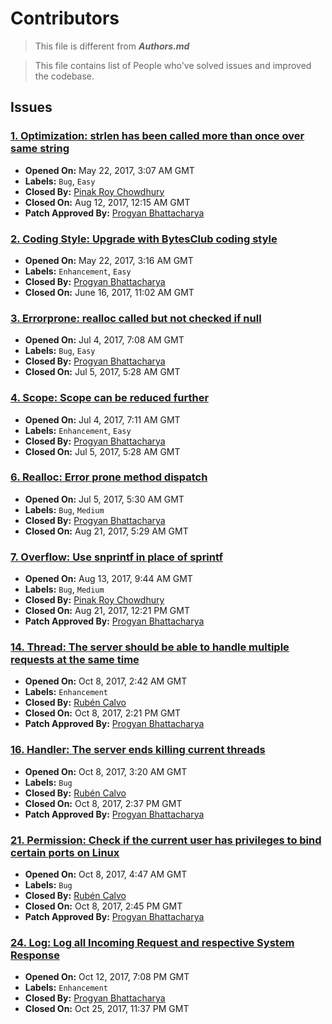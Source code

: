 # Contributors

> This file is different from _**Authors.md**_

> This file contains list of People who've solved issues and improved the codebase.

## Issues

### [1. Optimization: strlen has been called more than once over same string](https://github.com/BytesClub/serverX/issues/1)

* **Opened On:** May 22, 2017, 3:07 AM GMT
* **Labels:** `Bug`, `Easy`
* **Closed By:** [Pinak Roy Chowdhury](https://github.com/Pinak17)
* **Closed On:** Aug 12, 2017, 12:15 AM GMT
* **Patch Approved By:** [Progyan Bhattacharya](https://github.com/Progyan1997)

### [2. Coding Style: Upgrade with BytesClub coding style](https://github.com/BytesClub/serverX/issues/2)

* **Opened On:** May 22, 2017, 3:16 AM GMT
* **Labels:** `Enhancement`, `Easy`
* **Closed By:** [Progyan Bhattacharya](https://github.com/Progyan1997)
* **Closed On:** June 16, 2017, 11:02 AM GMT

### [3. Errorprone: realloc called but not checked if null](https://github.com/BytesClub/serverX/issues/3)

* **Opened On:** Jul 4, 2017, 7:08 AM GMT
* **Labels:** `Bug`, `Easy`
* **Closed By:** [Progyan Bhattacharya](https://github.com/Progyan1997)
* **Closed On:** Jul 5, 2017, 5:28 AM GMT

### [4. Scope: Scope can be reduced further](https://github.com/BytesClub/serverX/issues/4)

* **Opened On:** Jul 4, 2017, 7:11 AM GMT
* **Labels:** `Enhancement`, `Easy`
* **Closed By:** [Progyan Bhattacharya](https://github.com/Progyan1997)
* **Closed On:** Jul 5, 2017, 5:28 AM GMT

### [6. Realloc: Error prone method dispatch](https://github.com/BytesClub/serverX/issues/6)

* **Opened On:** Jul 5, 2017, 5:30 AM GMT
* **Labels:** `Bug`, `Medium`
* **Closed By:** [Progyan Bhattacharya](https://github.com/Progyan1997)
* **Closed On:** Aug 21, 2017, 5:29 AM GMT

### [7. Overflow: Use snprintf in place of sprintf](https://github.com/BytesClub/serverX/issues/7)

* **Opened On:** Aug 13, 2017, 9:44 AM GMT
* **Labels:** `Bug`, `Medium`
* **Closed By:** [Pinak Roy Chowdhury](https://github.com/Pinak17)
* **Closed On:** Aug 21, 2017, 12:21 PM GMT
* **Patch Approved By:** [Progyan Bhattacharya](https://github.com/Progyan1997)

### [14. Thread: The server should be able to handle multiple requests at the same time](https://github.com/BytesClub/serverX/issues/14)

* **Opened On:** Oct 8, 2017, 2:42 AM GMT
* **Labels:** `Enhancement`
* **Closed By:** [Rubén Calvo](https://github.com/rubencm)
* **Closed On:** Oct 8, 2017, 2:21 PM GMT
* **Patch Approved By:** [Progyan Bhattacharya](https://github.com/Progyan1997)

### [16. Handler: The server ends killing current threads](https://github.com/BytesClub/serverX/issues/16)

* **Opened On:** Oct 8, 2017, 3:20 AM GMT
* **Labels:** `Bug`
* **Closed By:** [Rubén Calvo](https://github.com/rubencm)
* **Closed On:** Oct 8, 2017, 2:37 PM GMT
* **Patch Approved By:** [Progyan Bhattacharya](https://github.com/Progyan1997)

### [21. Permission: Check if the current user has privileges to bind certain ports on Linux](https://github.com/BytesClub/serverX/issues/21)

* **Opened On:** Oct 8, 2017, 4:47 AM GMT
* **Labels:** `Bug`
* **Closed By:** [Rubén Calvo](https://github.com/rubencm)
* **Closed On:** Oct 8, 2017, 2:45 PM GMT
* **Patch Approved By:** [Progyan Bhattacharya](https://github.com/Progyan1997)

### [24. Log: Log all Incoming Request and respective System Response](https://github.com/BytesClub/serverX/issues/24)

* **Opened On:** Oct 12, 2017, 7:08 PM GMT
* **Labels:** `Enhancement`
* **Closed By:** [Progyan Bhattacharya](https://github.com/Progyan1997)
* **Closed On:** Oct 25, 2017, 11:37 PM GMT
